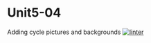 # Unit5-04
Adding cycle pictures and backgrounds 
[![linter](https://github.com/JacksonNaufal/Unit5-04/workflows/linter/badge.svg)](https://github.com/marketplace/actions/super-linter)
